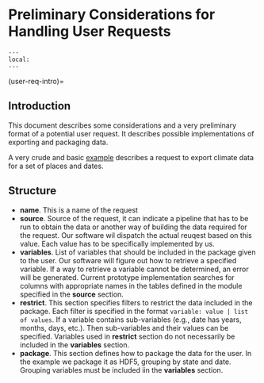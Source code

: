 # Preliminary Considerations for Handling User Requests

```{contents}
---
local:
---
```

(user-req-intro)=
## Introduction 

This document describes some considerations and
a very preliminary format
of a potential user request. It describes
possible implementations of exporting and packaging
data.

A very crude and basic
[example](members/example_request.yaml)
describes a request to export climate data for a set
of places and dates.

## Structure

 * **name**. This is a name of the request
 * **source**. Source of the request, it can indicate
   a pipeline that has to be run to obtain the data
   or another way of building the data required for
   the request. Our software wil dispatch the actual
   reuqest based on this value. Each value has to be
   specifically implemented by us.
 * **variables**. List of variables that should be included
   in the package given to the user. Our software
   will figure out how to retrieve a specified variable.
   If a way to retrieve a variable cannot be determined,
   an error will be generated. Current prototype
   implementation searches for columns with appropriate
   names in the tables defined in the module specified
   in the **source** section.
 * **restrict**. This section specifies filters to restrict
   the data included in the package. Each filter is specified
   in the format `variable: value | list of values`. If a
   variable contains sub-variables (e.g., date has years,
   months, days, etc.). Then sub-variables and their values
   can be specified. Variables used in **restrict** section
   do not necessarily be included in the **variables** section.
 * **package**.  This section defines how to package the data
   for the user. In the example we package it as HDF5,
   grouping by state and date. Grouping variables must be
   included iin the **variables** section.

